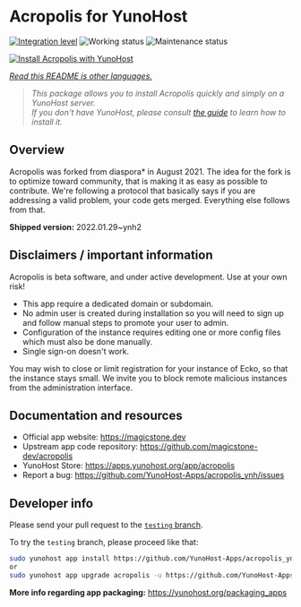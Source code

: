 <!--
N.B.: This README was automatically generated by <https://github.com/YunoHost/apps/tree/master/tools/readme_generator>
It shall NOT be edited by hand.
-->

# Acropolis for YunoHost

[![Integration level](https://dash.yunohost.org/integration/acropolis.svg)](https://dash.yunohost.org/appci/app/acropolis) ![Working status](https://ci-apps.yunohost.org/ci/badges/acropolis.status.svg) ![Maintenance status](https://ci-apps.yunohost.org/ci/badges/acropolis.maintain.svg)

[![Install Acropolis with YunoHost](https://install-app.yunohost.org/install-with-yunohost.svg)](https://install-app.yunohost.org/?app=acropolis)

*[Read this README is other languages.](./ALL_README.md)*

> *This package allows you to install Acropolis quickly and simply on a YunoHost server.*  
> *If you don't have YunoHost, please consult [the guide](https://yunohost.org/install) to learn how to install it.*

## Overview

Acropolis was forked from diaspora* in August 2021. The idea for the fork is to optimize toward community, that is making it as easy as possible to contribute. We're following a protocol that basically says if you are addressing a valid problem, your code gets merged. Everything else follows from that.


**Shipped version:** 2022.01.29~ynh2
## Disclaimers / important information

Acropolis is beta software, and under active development. Use at your own risk!

* This app require a dedicated domain or subdomain.
* No admin user is created during installation so you will need to sign up and follow manual steps to promote your user to admin.
* Configuration of the instance requires editing one or more config files which must also be done manually.
* Single sign-on doesn't work.

You may wish to close or limit registration for your instance of Ecko, so that the instance stays small. We invite you to block remote malicious instances from the administration interface.

## Documentation and resources

- Official app website: <https://magicstone.dev>
- Upstream app code repository: <https://github.com/magicstone-dev/acropolis>
- YunoHost Store: <https://apps.yunohost.org/app/acropolis>
- Report a bug: <https://github.com/YunoHost-Apps/acropolis_ynh/issues>

## Developer info

Please send your pull request to the [`testing` branch](https://github.com/YunoHost-Apps/acropolis_ynh/tree/testing).

To try the `testing` branch, please proceed like that:

```bash
sudo yunohost app install https://github.com/YunoHost-Apps/acropolis_ynh/tree/testing --debug
or
sudo yunohost app upgrade acropolis -u https://github.com/YunoHost-Apps/acropolis_ynh/tree/testing --debug
```

**More info regarding app packaging:** <https://yunohost.org/packaging_apps>
